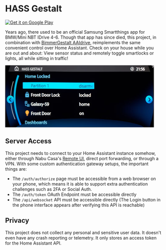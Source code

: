 HASS Gestalt
============

<a href="https://play.google.com/store/apps/details?id=io.bimmergestalt.hassgestalt"><img height="60" alt="Get it on Google Play" src="https://play.google.com/intl/en_us/badges/static/images/badges/en_badge_web_generic.png"/></a>

Years ago, there used to be an official Samsung Smartthings app for BMW/Mini NBT IDrive 4-6.
Though that app has since died, this project, in combination with [BimmerGestalt AAIdrive](https://github.com/BimmerGestalt/AAIdrive), reimplements the same convenient control over Home Assistant.
Check on your house while you are out and about: View sensor status and remotely toggle smartlocks or lights, all while sitting in traffic!

![Screenshot](docs/dashboard.jpg)

Server Access
-------------

This project needs to connect to your Home Assistant instance somehow, either through Nabu Casa's [Remote UI](https://www.nabucasa.com/config/remote/),
direct port forwarding, or through a VPN. With some custom authentication gateway setups, the important things are:

  - The `/auth/authorize` page must be accessible from a web browser on your phone, which means it is able to support extra authentication challenges such as 2FA or Social Auth.
  - The `/auth/token` OAuth Endpoint must be accessible directly
  - The `/api/websocket` API must be accessible directly  (The Login button in the phone interface appears after verifying this API is reachable)

Privacy
-------

This project does not collect any personal and sensitive user data.
It doesn't even have any crash reporting or telemetry.
It only stores an access token for the Home Assistant API.

